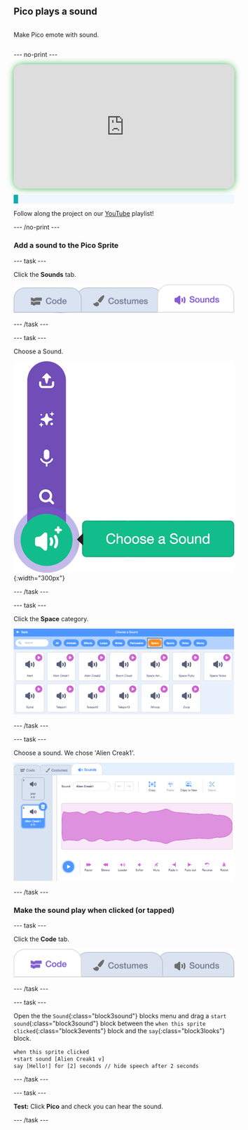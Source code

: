 ## Pico plays a sound

<div style="display: flex; flex-wrap: wrap">
<div style="flex-basis: 200px; flex-grow: 1; margin-right: 15px;">
  
Make Pico emote with sound.
</div>
</div>

--- no-print ---

<div style="position: relative; width: 100%; aspect-ratio: 16 / 9; border-radius: 20px; box-shadow: 0 0 15px #3fb654; overflow: hidden;">
<iframe
    src="https://www.youtube.com/embed/TJpuF9hKigg?rel=0&cc_load_policy=1"
    style="position: absolute; inset: 0; width: 100%; height: 100%; border: none;"
    allowfullscreen>
</iframe>
</div>

<p style="border-left: solid; border-width:10px; border-color: #0faeb0; background-color: aliceblue; padding: 10px;">

Follow along the project on our [YouTube](7) playlist!
</p>
--- /no-print ---

### Add a sound to the Pico Sprite

--- task ---

Click the **Sounds** tab.

![The Sounds tab.](images/tab_sounds.png)

--- /task ---

--- task ---

Choose a Sound.

![The 'Choose a Sound' menu.](images/menu_choose_sound.png){:width="300px"}

--- /task ---

--- task ---

Click the **Space** category.

![The 'Space' category in the Sound Library.](images/pico-space-category.png)

--- /task ---

--- task ---

 Choose a sound. We chose 'Alien Creak1'.

 ![An example sound (the Alien Creak1 sound) shown below the pop sound in the Sounds tab.](images/pico-inserted-sound.png)

--- /task ---

### Make the sound play when clicked (or tapped)

--- task ---

Click the **Code** tab. 

![The Code tab.](images/tab_code.png)

--- /task ---

--- task ---

Open the the `Sound`{:class="block3sound"} blocks menu and drag a `start sound`{:class="block3sound"} block between the `when this sprite clicked`{:class="block3events"} block and the `say`{:class="block3looks"} block.

```blocks3
when this sprite clicked
+start sound [Alien Creak1 v] 
say [Hello!] for [2] seconds // hide speech after 2 seconds
```

--- /task ---

--- task ---

**Test:** Click **Pico** and check you can hear the sound.

--- /task ---